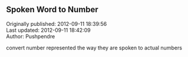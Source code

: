 ## Spoken Word to Number  
Originally published: 2012-09-11 18:39:56  
Last updated: 2012-09-11 18:42:09  
Author: Pushpendre   
  
convert number represented the way they are spoken to actual numbers